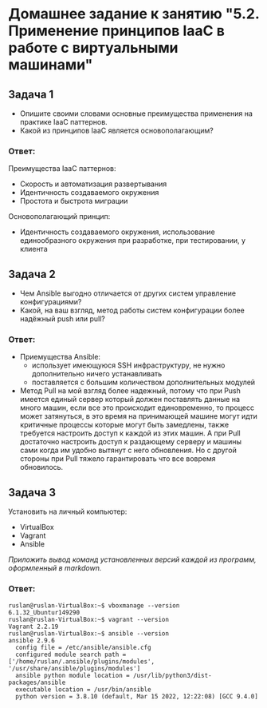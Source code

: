 # Домашнее задание к занятию "5.2. Применение принципов IaaC в работе с виртуальными машинами"

## Задача 1

- Опишите своими словами основные преимущества применения на практике IaaC паттернов.
- Какой из принципов IaaC является основополагающим?

### Ответ:
Преимущества IaaC паттернов:
- Скорость и автоматизация развертывания
- Идентичность создаваемого окружения
- Простота и быстрота миграции

Основополагающий принцип:
- Идентичность создаваемого окружения, использование единообразного окружения при разработке, при тестировании, у клиента

## Задача 2

- Чем Ansible выгодно отличается от других систем управление конфигурациями?
- Какой, на ваш взгляд, метод работы систем конфигурации более надёжный push или pull?

### Ответ:  
- Приемущества Ansible: 
  * использует имеющуюся SSH инфраструктуру, не нужно дополнительно ничего устанавливать
  * поставляется с большим количеством дополнительных модулей 
- Метод Pull на мой взгляд более надежный, потому что при Push имеется единый сервер который должен поставлять данные на много машин, если все это происходит единовременно, то процесс может затянуться, в это время на принимающей машине могут идти критичные процессы которые могут быть замедлены, также требуется настроить доступ к каждой из этих машин. А при Pull достаточно настроить доступ к раздающему серверу и машины сами когда им удобно вытянут с него обновления. Но с другой стороны при Pull тяжело гарантировать что все вовремя обновилось.

## Задача 3

Установить на личный компьютер:

- VirtualBox
- Vagrant
- Ansible

*Приложить вывод команд установленных версий каждой из программ, оформленный в markdown.*

### Ответ:
```shell
ruslan@ruslan-VirtualBox:~$ vboxmanage --version
6.1.32_Ubuntur149290
ruslan@ruslan-VirtualBox:~$ vagrant --version
Vagrant 2.2.19
ruslan@ruslan-VirtualBox:~$ ansible --version
ansible 2.9.6
  config file = /etc/ansible/ansible.cfg
  configured module search path = ['/home/ruslan/.ansible/plugins/modules', '/usr/share/ansible/plugins/modules']
  ansible python module location = /usr/lib/python3/dist-packages/ansible
  executable location = /usr/bin/ansible
  python version = 3.8.10 (default, Mar 15 2022, 12:22:08) [GCC 9.4.0]

```
